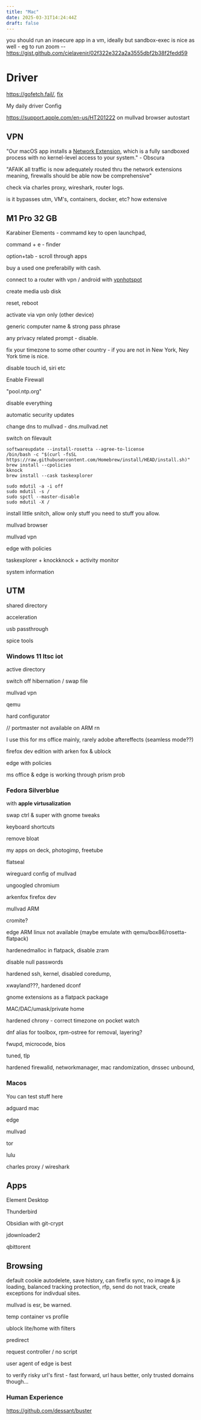 ```yaml
---
title: "Mac"
date: 2025-03-31T14:24:44Z
draft: false
---
```


you should run an insecure app in a vm, ideally but sandbox-exec is nice as well - eg to run zoom -- https://gist.github.com/cielavenir/02f322e322a2a3555dbf2b38f2fedd59

# Driver

https://gofetch.fail/, [fix](https://social.treehouse.systems/@marcan/112238385679496096)

My daily driver Config

https://support.apple.com/en-us/HT201222 on mullvad browser autostart

## VPN

"Our macOS app installs a [Network Extension](https://developer.apple.com/system-extensions/), which is a fully sandboxed process with no kernel-level access to your system." - Obscura

"AFAIK all traffic is now adequately routed thru the network extensions
meaning, firewalls should be able now be comprehensive"

check via charles proxy, wireshark, router logs.

is it bypasses utm, VM's, containers, docker, etc? how extensive

## M1 Pro 32 GB

Karabiner Elements - commamd key to open launchpad,  

command + e - finder

option+tab - scroll through apps

buy a used one preferabilly with cash.

connect to a router with vpn / android with [vpnhotspot](https://github.com/Mygod/VPNHotspot)

create media usb disk 

reset, reboot

activate via vpn only (other device)

generic computer name & strong pass phrase

any privacy related prompt - disable.

fix your timezone to some other country - if you are not in New York, Ney York time is nice.

disable touch id, siri etc

Enable Firewall

"pool.ntp.org"

disable everything

automatic security updates

change dns to mullvad - dns.mullvad.net

switch on filevault

```
softwareupdate --install-rosetta --agree-to-license
/bin/bash -c "$(curl -fsSL https://raw.githubusercontent.com/Homebrew/install/HEAD/install.sh)"
brew install --cpolicies
kknock
brew install --cask taskexplorer
```

```
sudo mdutil -a -i off
sudo mdutil -s /
sudo spctl --master-disable
sudo mdutil -X /
```


install little snitch, allow only stuff you need to stuff you allow.

mullvad browser

mullvad vpn

edge with policies

taskexplorer + knockknock + activity monitor

system information

## UTM

shared directory

acceleration

usb passthrough

spice tools

### Windows 11 ltsc iot

active directory

switch off hibernation / swap file

mullvad vpn

qemu

hard configurator 

// portmaster not available on ARM rn

I use this for ms office mainly, rarely adobe aftereffects (seamless mode??)

firefox dev edition with arken fox  & ublock

edge with policies

ms office & edge is working through prism prob

### Fedora Silverblue

with **apple virtusalization**

swap ctrl & super with gnome tweaks

keyboard shortcuts

remove bloat

my apps on deck, photogimp, freetube

flatseal

wireguard config of mullvad

ungoogled chromium 

arkenfox firefox dev

mullvad ARM

cromite?

edge ARM linux not available (maybe emulate with qemu/box86/rosetta-flatpack)

hardenedmalloc in flatpack, disable zram

disable null passwords

hardened ssh, kernel, disabled coredump,

xwayland???, hardened dconf

gnome extensions as a flatpack package

MAC/DAC/umask/private home

hardened chrony - correct timezone on pocket watch

dnf alias for toolbox, rpm-ostree for removal, layering?

fwupd, microcode, bios

tuned, tlp

hardened firewalld, networkmanager, mac randomization, dnssec unbound,

### Macos

You can test stuff here

adguard mac

edge

mullvad

tor

lulu

charles proxy / wireshark

## Apps

Element Desktop

Thunderbird

Obsidian with git-crypt

jdownloader2 

qbittorent

## Browsing

default cookie autodelete, save history, can firefix sync, no image & js loading, balanced tracking protection, rfp, send do not track, create exceptions for indivdual sites.

mullvad is esr, be warned.

temp container vs profile

ublock lite/home with filters

predirect

request controller / no script

user agent of edge is best

to verify risky url's first - fast forward, url haus better, only trusted domains though...

### Human Experience

https://github.com/dessant/buster
